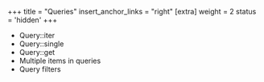 +++
title = "Queries"
insert_anchor_links = "right"
[extra]
weight = 2
status = 'hidden'
+++

- Query::iter
- Query::single
- Query::get
- Multiple items in queries
- Query filters
